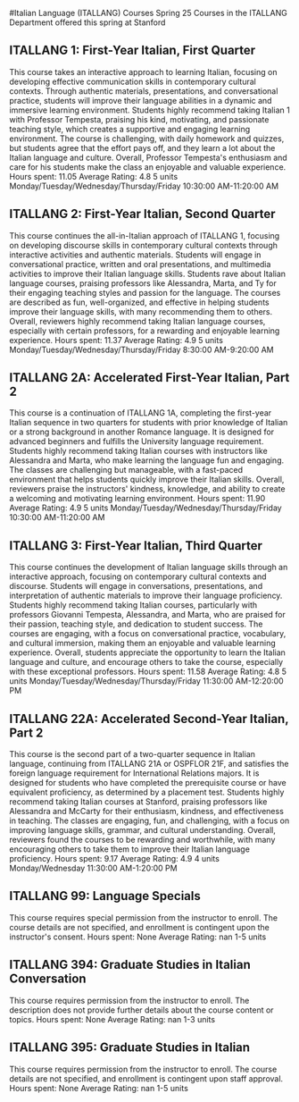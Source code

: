 #Italian Language (ITALLANG) Courses Spring 25
Courses in the ITALLANG Department offered this spring at Stanford
## ITALLANG 1: First-Year Italian, First Quarter
This course takes an interactive approach to learning Italian, focusing on developing effective communication skills in contemporary cultural contexts. Through authentic materials, presentations, and conversational practice, students will improve their language abilities in a dynamic and immersive learning environment.
Students highly recommend taking Italian 1 with Professor Tempesta, praising his kind, motivating, and passionate teaching style, which creates a supportive and engaging learning environment. The course is challenging, with daily homework and quizzes, but students agree that the effort pays off, and they learn a lot about the Italian language and culture. Overall, Professor Tempesta's enthusiasm and care for his students make the class an enjoyable and valuable experience.
Hours spent: 11.05
Average Rating: 4.8
5 units
Monday/Tuesday/Wednesday/Thursday/Friday 10:30:00 AM-11:20:00 AM
## ITALLANG 2: First-Year Italian, Second Quarter
This course continues the all-in-Italian approach of ITALLANG 1, focusing on developing discourse skills in contemporary cultural contexts through interactive activities and authentic materials. Students will engage in conversational practice, written and oral presentations, and multimedia activities to improve their Italian language skills.
Students rave about Italian language courses, praising professors like Alessandra, Marta, and Ty for their engaging teaching styles and passion for the language. The courses are described as fun, well-organized, and effective in helping students improve their language skills, with many recommending them to others. Overall, reviewers highly recommend taking Italian language courses, especially with certain professors, for a rewarding and enjoyable learning experience.
Hours spent: 11.37
Average Rating: 4.9
5 units
Monday/Tuesday/Wednesday/Thursday/Friday 8:30:00 AM-9:20:00 AM
## ITALLANG 2A: Accelerated First-Year Italian, Part 2
This course is a continuation of ITALLANG 1A, completing the first-year Italian sequence in two quarters for students with prior knowledge of Italian or a strong background in another Romance language. It is designed for advanced beginners and fulfills the University language requirement.
Students highly recommend taking Italian courses with instructors like Alessandra and Marta, who make learning the language fun and engaging. The classes are challenging but manageable, with a fast-paced environment that helps students quickly improve their Italian skills. Overall, reviewers praise the instructors' kindness, knowledge, and ability to create a welcoming and motivating learning environment.
Hours spent: 11.90
Average Rating: 4.9
5 units
Monday/Tuesday/Wednesday/Thursday/Friday 10:30:00 AM-11:20:00 AM
## ITALLANG 3: First-Year Italian, Third Quarter
This course continues the development of Italian language skills through an interactive approach, focusing on contemporary cultural contexts and discourse. Students will engage in conversations, presentations, and interpretation of authentic materials to improve their language proficiency.
Students highly recommend taking Italian courses, particularly with professors Giovanni Tempesta, Alessandra, and Marta, who are praised for their passion, teaching style, and dedication to student success. The courses are engaging, with a focus on conversational practice, vocabulary, and cultural immersion, making them an enjoyable and valuable learning experience. Overall, students appreciate the opportunity to learn the Italian language and culture, and encourage others to take the course, especially with these exceptional professors.
Hours spent: 11.58
Average Rating: 4.8
5 units
Monday/Tuesday/Wednesday/Thursday/Friday 11:30:00 AM-12:20:00 PM
## ITALLANG 22A: Accelerated Second-Year Italian, Part 2
This course is the second part of a two-quarter sequence in Italian language, continuing from ITALLANG 21A or OSPFLOR 21F, and satisfies the foreign language requirement for International Relations majors. It is designed for students who have completed the prerequisite course or have equivalent proficiency, as determined by a placement test.
Students highly recommend taking Italian courses at Stanford, praising professors like Alessandra and McCarty for their enthusiasm, kindness, and effectiveness in teaching. The classes are engaging, fun, and challenging, with a focus on improving language skills, grammar, and cultural understanding. Overall, reviewers found the courses to be rewarding and worthwhile, with many encouraging others to take them to improve their Italian language proficiency.
Hours spent: 9.17
Average Rating: 4.9
4 units
Monday/Wednesday 11:30:00 AM-1:20:00 PM
## ITALLANG 99: Language Specials
This course requires special permission from the instructor to enroll. The course details are not specified, and enrollment is contingent upon the instructor's consent.
Hours spent: None
Average Rating: nan
1-5 units
## ITALLANG 394: Graduate Studies in Italian Conversation
This course requires permission from the instructor to enroll. The description does not provide further details about the course content or topics.
Hours spent: None
Average Rating: nan
1-3 units
## ITALLANG 395: Graduate Studies in Italian
This course requires permission from the instructor to enroll. The course details are not specified, and enrollment is contingent upon staff approval.
Hours spent: None
Average Rating: nan
1-5 units